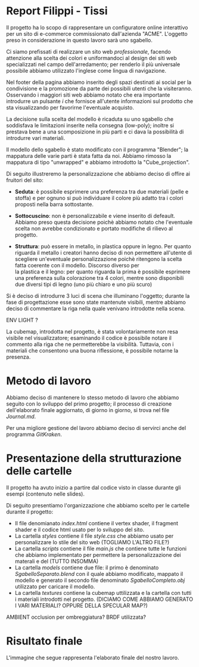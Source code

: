 # Report Filippi - Tissi

Il progetto ha lo scopo di rappresentare un configuratore online interattivo per un sito di e-commerce commissionato dall'azienda "ACME". L'oggetto preso in considerazione in questo lavoro sarà uno sgabello.

Ci siamo prefissati di realizzare un sito web _professionale_, facendo attenzione alla scelta dei colori e uniformandoci al design dei siti web specializzati nel campo dell'arredamento; per renderlo il più universale possibile abbiamo utilizzato l'inglese come lingua di navigazione.

Nel footer della pagina abbiamo inserito degli spazi destinati ai social per la condivisione e la promozione da parte dei possibili utenti che la visiteranno. Osservando i maggiori siti web abbiamo notato che era importante introdurre un pulsante _i_ che fornisce all'utente informazioni sul prodotto che sta visualizzando per favorirne l'eventuale acquisto.

La decisione sulla scelta del modello è ricaduta su uno sgabello che soddisfava le limitazioni inserite nella consegna (low-poly); inoltre si prestava bene a una scomposizione in più parti e ci dava la possibilità di introdurre vari materiali. 

Il modello dello sgabello è stato modificato con il programma "Blender"; la mappatura delle varie parti è stata fatta da noi. Abbiamo rimosso la mappatura di tipo "unwrapped" e abbiamo introdotto la "Cube_projection".

Di seguito illustreremo la personalizzazione che abbiamo deciso di offire ai fruitori del sito:

* **Seduta**: è possibile esprimere una preferenza tra due materiali (pelle e stoffa) e per ognuno si può individuare il colore più adatto tra i colori proposti nella barra sottostante.

* **Sottocuscino**: non è personalizzabile e viene inserito di defeault. Abbiamo preso questa decisione poichè abbiamo notato che l'eventuale scelta non avrebbe condizionato e portato modifiche di rilievo al progetto.

* **Struttura**: può essere in metallo, in plastica oppure in legno. Per quanto riguarda il metallo i creatori hanno deciso di non permettere all'utente di scegliere un'eventuale personalizzazione poichè ritengono la scelta fatta coerente con il modello. Discorso diverso per   
la plastica e il legno: per quanto riguarda la prima è possibile esprimere una preferenza sulla colorazione tra 4 colori, mentre sono disponibili due diversi tipi di legno (uno più chiaro e uno più scuro)

Si è deciso di introdurre 3 luci di scena che illuminano l'oggetto; durante la fase di progettazione esse sono state mantenute visibili, mentre abbiamo deciso di commentare la riga nella quale venivano introdotte nella scena.

ENV LIGHT ?

La cubemap, introdotta nel progetto, è stata volontariamente non resa visibile nel visualizzatore; esaminando il codice è possibile notare il commento alla riga che ne permetterebbe la visibilità. Tuttavia, con i materiali che consentono una buona riflessione, è possibile notarne la presenza.


# Metodo di lavoro 

Abbiamo deciso di mantenere lo stesso metodo di lavoro che abbiamo seguito con lo sviluppo del primo progetto; il processo di creazione dell'elaborato finale aggiornato, di giorno in giorno, si trova nel file _Journal.md_. 

Per una migliore gestione del lavoro abbiamo deciso di servirci anche del programma _GitKraken_.

# Presentazione della strutturazione delle cartelle

Il progetto ha avuto inizio a partire dal codice visto in classe durante gli esempi (contenuto nelle slides).

Di seguito presentiamo l'organizzazione che abbiamo scelto per le cartelle durante il progetto:

* Il file denomianato _index.html_ contiene il vertex shader, il fragment shader e il codice html usato per lo sviluppo del sito.
* La cartella _styles_ contiene il file _style.css_ che abbiamo usato per personalizzare lo stile del sito web (TOGLIAMO L'ALTRO FILE?)
* La cartella _scripts_ contiene il file _main.js_ che contiene tutte le funzioni che abbiamo implementato per permettere la personalizzazione dei materali e del (TUTTO INSOMMA)
* La cartella _models_ contiene due file: il primo è denominato _SgabelloSeparato.blend_ con il quale abbiamo modificato, mappato il modello e generato il secondo file denominato _SgabelloCompleto.obj_ utilizzato per caricare il modello.
* La cartella _textures_ contiene la cubemap uttilizzata e la cartella con tutti i materiali introdotti nel progetto. (DICIAMO COME ABBIAMO GENERATO I VARI MATERIALI? OPPURE DELLA SPECULAR MAP?)

AMBIENT occlusion per ombreggiatura?
BRDF utilizzata?

# Risultato finale

L'immagine che segue rappresenta l'elaborato finale del nostro lavoro.

<!-- 

![](JrnImages/Grafo.jpg) 

-->